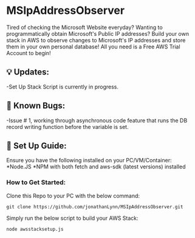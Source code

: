 # MSIpAddressObserver

Tired of checking the Microsoft Website everyday? Wanting to programmatically obtain Microsoft's Public IP addresses?
Build your own stack in AWS to observe changes to Microsoft's IP addresses and store them in your own personal database!
All you need is a Free AWS Trial Account to begin!

## :bulb: Updates:
-Set Up Stack Script is currently in progress.

## :bug: Known Bugs:
-Issue # 1, working through asynchronous code feature that runs the DB record writing function before the variable is set.

## :memo: Set Up Guide:

Ensure you have the following installed on your PC/VM/Container:
*Node.JS
*NPM with both fetch and aws-sdk (latest versions) installed

### How to Get Started:

Clone this Repo to your PC with the below command:
```
git clone https://github.com/jonathanLynn/MSIpAddressObserver.git
```

Simply run the below script to build your AWS Stack:
```
node awsstacksetup.js
```
